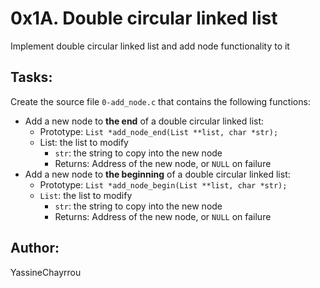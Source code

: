 # 0x1A. Double circular linked list

Implement double circular linked list and add node functionality to it

## Tasks:
Create the source file `0-add_node.c` that contains the following functions:

- Add a new node to **the end** of a double circular linked list:
    - Prototype: `List *add_node_end(List **list, char *str);`
    - List: the list to modify
        + `str`: the string to copy into the new node
        + Returns: Address of the new node, or `NULL` on failure
- Add a new node to **the beginning** of a double circular linked list:
    - Prototype: `List *add_node_begin(List **list, char *str);` 
    - `List`: the list to modify
        + `str`: the string to copy into the new node
        + Returns: Address of the new node, or `NULL` on failure


## Author:

YassineChayrrou

